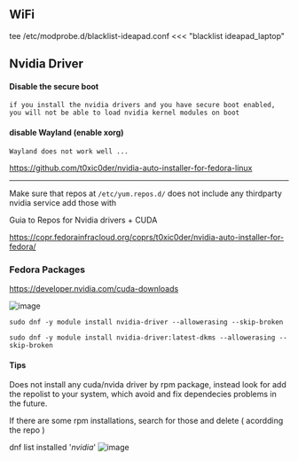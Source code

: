 
## WiFi
tee /etc/modprobe.d/blacklist-ideapad.conf <<< "blacklist ideapad_laptop"


## Nvidia Driver

#### Disable the secure boot
` if you install the nvidia drivers and you have secure boot enabled, you will not be able to load nvidia kernel modules on boot `

#### disable Wayland (enable xorg)
` Wayland does not work well ... `

https://github.com/t0xic0der/nvidia-auto-installer-for-fedora-linux

---

Make sure that repos at `/etc/yum.repos.d/` does not include any thirdparty nvidia service
add those with 


Guia to Repos for Nvidia drivers + CUDA  <br>

https://copr.fedorainfracloud.org/coprs/t0xic0der/nvidia-auto-installer-for-fedora/


### Fedora Packages

https://developer.nvidia.com/cuda-downloads


![image](https://user-images.githubusercontent.com/14207635/139580676-7374bfcf-ad26-43de-8275-a8baee203b16.png)

```
sudo dnf -y module install nvidia-driver --allowerasing --skip-broken

sudo dnf -y module install nvidia-driver:latest-dkms --allowerasing --skip-broken

```

#### Tips
Does not install any cuda/nvida driver by rpm package, instead look for add the repolist to your system, which avoid and fix dependecies problems in the future.

If there are some rpm installations, search for those and delete ( acordding the repo ) 

dnf list installed '*nvidia*' 
![image](https://user-images.githubusercontent.com/14207635/139586439-2b1e64aa-9cf7-44ea-9110-b3634db84d01.png)

